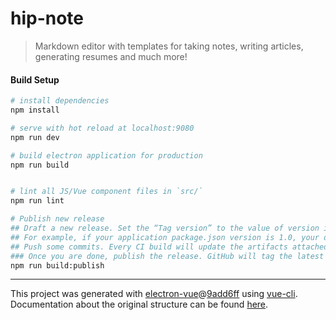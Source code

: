 # hip-note

> Markdown editor with templates for taking notes, writing articles, generating resumes and much more!

#### Build Setup

``` bash
# install dependencies
npm install

# serve with hot reload at localhost:9080
npm run dev

# build electron application for production
npm run build


# lint all JS/Vue component files in `src/`
npm run lint

# Publish new release
## Draft a new release. Set the “Tag version” to the value of version in your application package.json, and prefix it with v. “Release title” can be anything you want.
## For example, if your application package.json version is 1.0, your draft’s “Tag version” would be v1.0.
## Push some commits. Every CI build will update the artifacts attached to this draft.
### Once you are done, publish the release. GitHub will tag the latest commit for you
npm run build:publish

```

---

This project was generated with [electron-vue](https://github.com/SimulatedGREG/electron-vue)@[9add6ff](https://github.com/SimulatedGREG/electron-vue/tree/9add6ff4d47eaf8fb9f04efd0aca7be4dc6fb69d) using [vue-cli](https://github.com/vuejs/vue-cli). Documentation about the original structure can be found [here](https://simulatedgreg.gitbooks.io/electron-vue/content/index.html).
